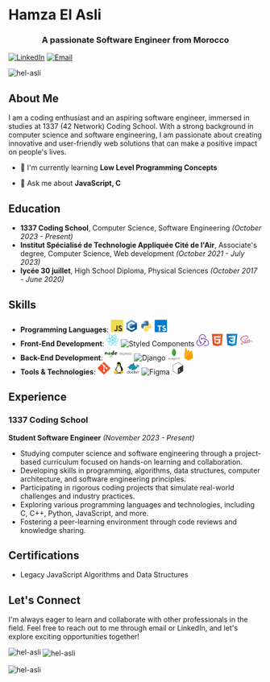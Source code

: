 # Hamza El Asli

<h3 align="center">A passionate Software Engineer from Morocco</h3>

[![LinkedIn](https://img.shields.io/badge/LinkedIn-0077B5?style=for-the-badge&logo=linkedin&logoColor=white)](https://www.linkedin.com/in/hamza-el-asli-874119285)
[![Email](https://img.shields.io/badge/Email-D14836?style=for-the-badge&logo=gmail&logoColor=white)](mailto:elaslihamza224@gmail.com)
<p align="left"> <img src="https://komarev.com/ghpvc/?username=hel-asli&label=Profile%20views&color=0e75b6&style=flat" alt="hel-asli" /> </p>

## About Me

I am a coding enthusiast and an aspiring software engineer, immersed in studies at 1337 (42 Network) Coding School. With a strong background in computer science and software engineering, I am passionate about creating innovative and user-friendly web solutions that can make a positive impact on people's lives.

- 🌱 I'm currently learning **Low Level Programming Concepts**

- 💬 Ask me about **JavaScript, C**

## Education

- **1337 Coding School**, Computer Science, Software Engineering _(October 2023 - Present)_
- **Institut Spécialisé de Technologie Appliquée Cité de l'Air**, Associate's degree, Computer Science, Web development _(October 2021 - July 2023)_
- **lycée 30 juillet**, High School Diploma, Physical Sciences _(October 2017 - June 2020)_

## Skills

- **Programming Languages**: <img src="https://raw.githubusercontent.com/devicons/devicon/master/icons/javascript/javascript-original.svg" alt="JavaScript" width="25" height="25"> <img src="https://raw.githubusercontent.com/devicons/devicon/master/icons/c/c-original.svg" alt="C" width="25" height="25"> <img src="https://raw.githubusercontent.com/devicons/devicon/master/icons/python/python-original.svg" alt="Python" width="25" height="25"> <img src="https://raw.githubusercontent.com/devicons/devicon/master/icons/typescript/typescript-original.svg" alt="TypeScript" width="25" height="25">
- **Front-End Development**: <img src="https://raw.githubusercontent.com/devicons/devicon/master/icons/react/react-original.svg" alt="React" width="25" height="25"> <img src="https://raw.githubusercontent.com/styled-components/brand/master/styled-components.svg" alt="Styled Components" width="25" height="25"> <img src="https://raw.githubusercontent.com/devicons/devicon/master/icons/redux/redux-original.svg" alt="Redux" width="25" height="25"> <img src="https://raw.githubusercontent.com/devicons/devicon/master/icons/html5/html5-original.svg" alt="HTML5" width="25" height="25"> <img src="https://raw.githubusercontent.com/devicons/devicon/master/icons/css3/css3-original.svg" alt="CSS3" width="25" height="25"> <img src="https://raw.githubusercontent.com/devicons/devicon/master/icons/sass/sass-original.svg" alt="Sass" width="25" height="25">
- **Back-End Development**: <img src="https://raw.githubusercontent.com/devicons/devicon/master/icons/nodejs/nodejs-original-wordmark.svg" alt="Node.js" width="25" height="25"> <img src="https://raw.githubusercontent.com/devicons/devicon/master/icons/express/express-original-wordmark.svg" alt="Express.js" width="25" height="25"> <img src="https://cdn.worldvectorlogo.com/logos/django.svg" alt="Django" width="25" height="25"> <img src="https://raw.githubusercontent.com/devicons/devicon/master/icons/mongodb/mongodb-original-wordmark.svg" alt="MongoDB" width="25" height="25"> <img src="https://raw.githubusercontent.com/devicons/devicon/master/icons/firebase/firebase-plain.svg" alt="Firebase" width="25" height="25">
- **Tools & Technologies**: <img src="https://raw.githubusercontent.com/devicons/devicon/master/icons/git/git-original.svg" alt="Git" width="25" height="25"> <img src="https://raw.githubusercontent.com/devicons/devicon/master/icons/linux/linux-original.svg" alt="Linux" width="25" height="25"> <img src="https://raw.githubusercontent.com/devicons/devicon/master/icons/docker/docker-original-wordmark.svg" alt="Docker" width="25" height="25"> <img src="https://www.vectorlogo.zone/logos/figma/figma-icon.svg" alt="Figma" width="25" height="25"> <img src="https://raw.githubusercontent.com/devicons/devicon/master/icons/bash/bash-original.svg" alt="Bash" width="25" height="25">

## Experience

### 1337 Coding School
**Student Software Engineer** _(November 2023 - Present)_
- Studying computer science and software engineering through a project-based curriculum focused on hands-on learning and collaboration.
- Developing skills in programming, algorithms, data structures, computer architecture, and software engineering principles.
- Participating in rigorous coding projects that simulate real-world challenges and industry practices.
- Exploring various programming languages and technologies, including C, C++, Python, JavaScript, and more.
- Fostering a peer-learning environment through code reviews and knowledge sharing.

## Certifications

- Legacy JavaScript Algorithms and Data Structures

## Let's Connect

I'm always eager to learn and collaborate with other professionals in the field. Feel free to reach out to me through email or LinkedIn, and let's explore exciting opportunities together!

<p><img align="left" src="https://github-readme-stats.vercel.app/api/top-langs?username=hel-asli&show_icons=true&locale=en&layout=compact" alt="hel-asli" /></p>

<p>&nbsp;<img align="center" src="https://github-readme-stats.vercel.app/api?username=hel-asli&show_icons=true&locale=en" alt="hel-asli" /></p>

<p><img align="center" src="https://github-readme-streak-stats.herokuapp.com/?user=hel-asli&" alt="hel-asli" /></p>
